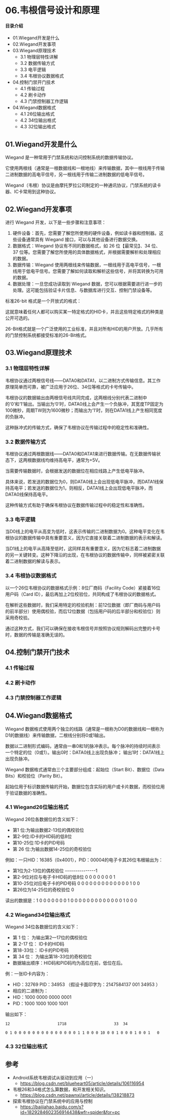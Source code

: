 # 06.韦根信号设计和原理
#### 目录介绍
- 01.Wiegand开发是什么
- 02.Wiegand开发事项
- 03.Wiegand原理技术
  - 3.1 物理层特性详解
  - 3.2 数据传输方式
  - 3.3 电平逻辑
  - 3.4 韦根协议数据格式
- 04.控制门禁开门技术
  - 4.1 传输过程
  - 4.2 刷卡动作
  - 4.3 门禁控制器工作逻辑
- 04.Wiegand数据格式
  - 4.1 26位输出格式
  - 4.2 34位输出格式
  - 4.3 32位输出格式



## 01.Wiegand开发是什么

Wiegand 是一种常用于门禁系统和访问控制系统的数据传输协议。

它使用两根线（通常是一根数据线和一根地线）来传输数据，其中一根线用于传输二进制数据的高电平信号，另一根线用于传输二进制数据的低电平信号。

Wiegand（韦根）协议是由摩托罗拉公司制定的一种通讯协议，门禁系统的读卡器、IC卡常用到这种协议。


## 02.Wiegand开发事项

进行 Wiegand 开发，以下是一些步骤和注意事项： 

1. 硬件设备：首先，您需要了解您所使用的硬件设备，例如读卡器和控制器。这些设备通常具有 Wiegand 接口，可以与其他设备进行数据交换。 
2. 数据格式：Wiegand 协议有不同的数据格式，如 26 位【最常见】、34 位、37 位等。您需要了解您所使用的具体数据格式，并根据需要解析和处理相应的数据。 
3. 数据传输：Wiegand 使用两根线来传输数据，一根线用于高电平信号，一根线用于低电平信号。您需要了解如何读取和解析这些信号，并将其转换为可用的数据。 
4. 数据处理：一旦您成功读取到 Wiegand 数据，您可以根据需要进行进一步的处理。这可能包括验证卡片信息、与数据库进行交互、控制门禁设备等。

标准26-bit 格式是一个开放式的格式：

这就意味着任何人都可以购买某一特定格式的HID卡，并且这些特定格式的种类是公开可选的。

26-Bit格式就是一个广泛使用的工业标准，并且对所有HID的用户开放。几乎所有的门禁控制系统都接受标准的26-Bit格式。

## 03.Wiegand原理技术

### 3.1 物理层特性详解

韦根协议通过两根信号线——DATA0和DATA1，以二进制方式传输信息。其工作原理简单而可靠，被广泛应用于26位、34位等格式的卡号传输中。

韦根协议的数据输出由两根信号线共同完成，这两根线分别代表二进制中的‘0’和‘1’输出。当输出为‘0’时，DATA0线上会产生一个负脉冲，其宽度TP固定为100微秒，周期TW则为1600微秒；而输出为‘1’时，则在DATA1线上产生相同宽度的负脉冲。

这种脉冲式的传输方式，确保了韦根协议在传输过程中的稳定性和准确性。

### 3.2 数据传输方式

韦根协议通过两根数据线——DATA0和DATA1来进行数据传输。在无数据传输状态下，这两根数据线均维持高电平，通常为+5V。

当需要传输数据时，会根据发送的数据位在相应线路上产生低电平脉冲。

具体来说，若发送的数据位为0，则DATA0线上会出现低电平脉冲，而DATA1线保持高电平；若发送的数据位为1，则相反，DATA1线上会出现低电平脉冲，而DATA0线保持高电平。

这种传输方式有助于确保韦根协议在数据传输过程中的稳定性和准确性。

### 3.3 电平逻辑

当D0线上的电平从高变为低时，这表示传输的二进制数据为0。这种电平变化在韦根协议的数据传输中具有重要意义，因为它直接关联着二进制数据的表示和解读。

当D1线上的电平从高降至低时，这同样具有重要意义，因为它标志着二进制数据的另一关键转变。这种下降沿的出现，在韦根协议的数据传输中，同样被紧密关联着二进制数据的解读与表示。

### 3.4 韦根协议数据格式

以一个26位韦根协议的数据格式示例：8位厂商码（Facility Code）紧接着16位用户码（Card ID），最后再加上2位校验位，共同构成了韦根协议的数据格式。

在解析这些数据时，我们采用特定的校验机制：前12位数据（即厂商码与用户码的前半部分）使用偶校验，而后12位数据（包括用户码的后半部分和校验位）则采用奇校验。

通过这种方式，我们可以确保在接收韦根信号并按照协议规则解码出完整的卡号时，数据的传输是准确无误的。

## 04.控制门禁开门技术

### 4.1 传输过程


### 4.2 刷卡动作


### 4.3 门禁控制器工作逻辑

## 04.Wiegand数据格式

Wiegand 数据格式使用两个独立的线路（通常是一根称为D0的数据线和一根称为D1的数据线）来传输数据，二根线分别将0或1输出。

数据以二进制形式编码，通常由一串0和1的脉冲表示。每个脉冲的持续时间表示一个特定的位（0或1）。输出0时：DATA0线上出现负脉冲； 输出1时：DATA1线上出现负脉冲。

Wiegand 数据格式通常由三个主要部分组成：起始位（Start Bit）、数据位（Data Bits）和校验位（Parity Bit）。

起始位用于标识数据传输的开始，数据位包含实际的用户或卡片数据，而校验位用于验证数据的准确性。

### 4.1 Wiegand26位输出格式

Wiegand 26位各数据位的含义如下： 

- 第1 位:为输出数据2-13位的偶校验位 
- 第2-9位:ID卡的HID码的低8位 
- 第10-25位:1D卡的PID号码 
- 第 26 位:为输出数据14-25位的奇校验位

例如：一只HID：16385（0x4001），PID：00004的电子卡其26位韦根输出为：

- 第1位为2-13位的偶校验位 ---------------1
- 第2-9位对应与电子卡HID码的低8位 0 0 0 0 0 0 0 1
- 第10-25位对应电子卡的PID号码 0 0 0 0 0 0 0 0 0 0 0 0 0 1 0 0
- 第26位为14-25位的奇校验位 0

读出的数据是：1 0 0 0 0 0 0 0 1 0 0 0 0 0 0 0 0 0 0 0 0 0 1 0 0 0

### 4.2 Wiegand34位输出格式

Wiegand 34位各数据位的含义如下： 

- 第 1 位： 为输出第2—17位的偶校验位 
- 第 2-17 位： ID卡的HID码 
- 第18-33位： ID卡的PID号码 
- 第 34 位： 为输出第18-33位的奇校验位 
- 数据输出顺序：HID码和PID码均为高位在前，低位在后。

例：一张ID卡内容为： 

- HID：32769   PID：34953  （假设卡面印字为：2147584137   001   34953 ） 
- 相应的二进制为： 
- HID：1000 0000 0000 0001 
- PID：1000 1000 1000 1001 

输出如下：

```text
12                     1718                     33  34

0 1 0 0 0 0 0 0 0 0 0 0 0 0 0 0 1 1 0 0 0 10 0 0 1 0 0 0 1 0 0 1   0
```

### 4.3 32位输出格式



## 参考
- Android系统韦根调试从驱动到应用（一）
  - https://blog.csdn.net/blueheart05/article/details/106116954
- 韦根26和34格式怎么算数据，和开发相关知识。
  - https://blog.csdn.net/pawnxi/article/details/138218873
- 探索韦根协议在门禁系统中的应用与控制
  - https://baijiahao.baidu.com/s?id=1829284602356914438&wfr=spider&for=pc






